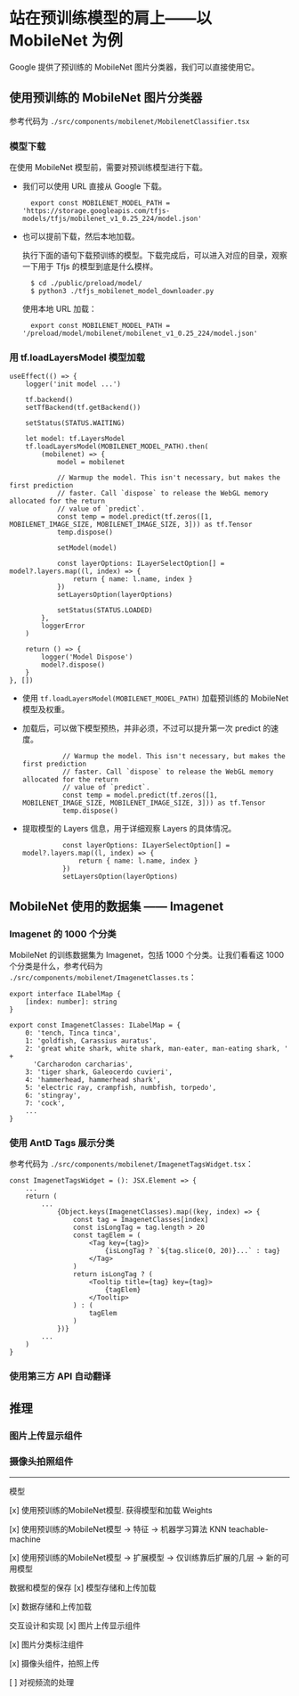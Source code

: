 # 站在预训练模型的肩上——以 MobileNet 为例

Google 提供了预训练的 MobileNet 图片分类器，我们可以直接使用它。

## 使用预训练的 MobileNet 图片分类器

参考代码为 `./src/components/mobilenet/MobilenetClassifier.tsx`

### 模型下载

在使用 MobileNet 模型前，需要对预训练模型进行下载。

* 我们可以使用 URL 直接从 Google 下载。

		export const MOBILENET_MODEL_PATH = 'https://storage.googleapis.com/tfjs-models/tfjs/mobilenet_v1_0.25_224/model.json'

* 也可以提前下载，然后本地加载。

	执行下面的语句下载预训练的模型。下载完成后，可以进入对应的目录，观察一下用于 Tfjs 的模型到底是什么模样。
	
		$ cd ./public/preload/model/
		$ python3 ./tfjs_mobilenet_model_downloader.py

	使用本地 URL 加载：
	
		export const MOBILENET_MODEL_PATH = '/preload/model/mobilenet/mobilenet_v1_0.25_224/model.json'
		
### 用 tf.loadLayersModel 模型加载 

	useEffect(() => {
        logger('init model ...')

        tf.backend()
        setTfBackend(tf.getBackend())

        setStatus(STATUS.WAITING)

        let model: tf.LayersModel
        tf.loadLayersModel(MOBILENET_MODEL_PATH).then(
            (mobilenet) => {
                model = mobilenet

                // Warmup the model. This isn't necessary, but makes the first prediction
                // faster. Call `dispose` to release the WebGL memory allocated for the return
                // value of `predict`.
                const temp = model.predict(tf.zeros([1, MOBILENET_IMAGE_SIZE, MOBILENET_IMAGE_SIZE, 3])) as tf.Tensor
                temp.dispose()

                setModel(model)

                const layerOptions: ILayerSelectOption[] = model?.layers.map((l, index) => {
                    return { name: l.name, index }
                })
                setLayersOption(layerOptions)

                setStatus(STATUS.LOADED)
            },
            loggerError
        )

        return () => {
            logger('Model Dispose')
            model?.dispose()
        }
    }, [])

* 使用 `tf.loadLayersModel(MOBILENET_MODEL_PATH)` 加载预训练的 MobileNet 模型及权重。
* 加载后，可以做下模型预热，并非必须，不过可以提升第一次 predict 的速度。

                // Warmup the model. This isn't necessary, but makes the first prediction
                // faster. Call `dispose` to release the WebGL memory allocated for the return
                // value of `predict`.
                const temp = model.predict(tf.zeros([1, MOBILENET_IMAGE_SIZE, MOBILENET_IMAGE_SIZE, 3])) as tf.Tensor
                temp.dispose()
                
* 提取模型的 Layers 信息，用于详细观察 Layers 的具体情况。

                const layerOptions: ILayerSelectOption[] = model?.layers.map((l, index) => {
                    return { name: l.name, index }
                })
                setLayersOption(layerOptions)

## MobileNet 使用的数据集 —— Imagenet

### Imagenet 的 1000 个分类

MobileNet 的训练数据集为 Imagenet，包括 1000 个分类。让我们看看这 1000 个分类是什么，参考代码为 `./src/components/mobilenet/ImagenetClasses.ts`：

	export interface ILabelMap {
	    [index: number]: string
	}

	export const ImagenetClasses: ILabelMap = {
	    0: 'tench, Tinca tinca',
	    1: 'goldfish, Carassius auratus',
	    2: 'great white shark, white shark, man-eater, man-eating shark, ' +
	      'Carcharodon carcharias',
	    3: 'tiger shark, Galeocerdo cuvieri',
	    4: 'hammerhead, hammerhead shark',
	    5: 'electric ray, crampfish, numbfish, torpedo',
	    6: 'stingray',
	    7: 'cock',
	    ...
    }

### 使用 AntD Tags 展示分类

参考代码为 `./src/components/mobilenet/ImagenetTagsWidget.tsx`：

	const ImagenetTagsWidget = (): JSX.Element => {
		...
		return (
			...
                {Object.keys(ImagenetClasses).map((key, index) => {
                    const tag = ImagenetClasses[index]
                    const isLongTag = tag.length > 20
                    const tagElem = (
                        <Tag key={tag}>
                            {isLongTag ? `${tag.slice(0, 20)}...` : tag}
                        </Tag>
                    )
                    return isLongTag ? (
                        <Tooltip title={tag} key={tag}>
                            {tagElem}
                        </Tooltip>
                    ) : (
                        tagElem
                    )
                })}
            ...
		)
	}

### 使用第三方 API 自动翻译

## 推理

### 图片上传显示组件

### 摄像头拍照组件


------------


模型

[x] 使用预训练的MobileNet模型. 获得模型和加载 Weights

[x] 使用预训练的MobileNet模型 -> 特征 -> 机器学习算法 KNN teachable-machine

[x] 使用预训练的MobileNet模型 -> 扩展模型 -> 仅训练靠后扩展的几层 -> 新的可用模型

数据和模型的保存
[x] 模型存储和上传加载

[x] 数据存储和上传加载

交互设计和实现
[x] 图片上传显示组件

[x] 图片分类标注组件

[x] 摄像头组件，拍照上传

[ ] 对视频流的处理